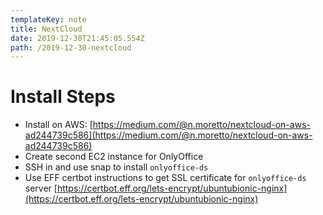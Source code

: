 ```yaml
---
templateKey: note
title: NextCloud
date: 2019-12-30T21:45:05.554Z
path: /2019-12-30-nextcloud
---
```

# Install Steps
* Install on AWS: [https://medium.com/@n.moretto/nextcloud-on-aws-ad244739c586](https://medium.com/@n.moretto/nextcloud-on-aws-ad244739c586)
* Create second EC2 instance for OnlyOffice
* SSH in and use snap to install `onlyoffice-ds`
* Use EFF certbot instructions to get SSL certificate for `onlyoffice-ds` server [https://certbot.eff.org/lets-encrypt/ubuntubionic-nginx](https://certbot.eff.org/lets-encrypt/ubuntubionic-nginx)
